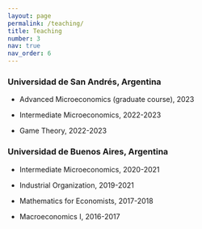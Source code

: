 ```yaml
---
layout: page
permalink: /teaching/
title: Teaching
number: 3
nav: true
nav_order: 6
---
```


### Universidad de San Andrés, Argentina

* Advanced Microeconomics (graduate course), 2023

* Intermediate Microeconomics, 2022-2023

* Game Theory, 2022-2023


### Universidad de Buenos Aires, Argentina

* Intermediate Microeconomics, 2020-2021

* Industrial Organization, 2019-2021

* Mathematics for Economists, 2017-2018

* Macroeconomics I, 2016-2017